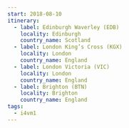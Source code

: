 ```yaml
---
start: 2018-08-10
itinerary:
  - label: Edinburgh Waverley (EDB)
    locality: Edinburgh
    country_name: Scotland
  - label: London King’s Cross (KGX)
    locality: London
    country_name: England
  - label: London Victoria (VIC)
    locality: London
    country_name: England
  - label: Brighton (BTN)
    locality: Brighton
    country_name: England
tags:
  - i4vm1
---
```

